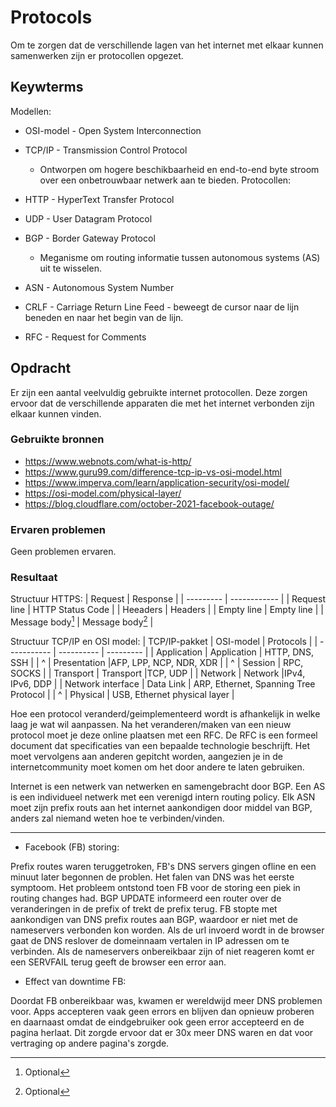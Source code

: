 # Protocols
Om te zorgen dat de verschillende lagen van het internet met elkaar kunnen samenwerken zijn er protocollen opgezet. 

## Keywterms
Modellen:
* OSI-model - Open System Interconnection
* TCP/IP - Transmission Control Protocol 
    * Ontworpen om hogere beschikbaarheid en end-to-end byte stroom over een onbetrouwbaar netwerk aan te bieden. 
Protocollen:
* HTTP - HyperText Transfer Protocol
* UDP - User Datagram Protocol
* BGP - Border Gateway Protocol 
    * Meganisme om routing informatie tussen autonomous systems (AS) uit te wisselen. 
* ASN - Autonomous System Number

* CRLF - Carriage Return Line Feed - beweegt de cursor naar de lijn beneden en naar het begin van de lijn.
* RFC - Request for Comments

## Opdracht
Er zijn een aantal veelvuldig gebruikte internet protocollen. Deze zorgen ervoor dat de verschillende apparaten die met het internet verbonden zijn elkaar kunnen vinden. 

### Gebruikte bronnen
- https://www.webnots.com/what-is-http/
- https://www.guru99.com/difference-tcp-ip-vs-osi-model.html
- https://www.imperva.com/learn/application-security/osi-model/
- https://osi-model.com/physical-layer/
- https://blog.cloudflare.com/october-2021-facebook-outage/

### Ervaren problemen
Geen problemen ervaren. 

### Resultaat
Structuur HTTPS: 
| Request | Response |
| --------- | ------------ |
| Request line | HTTP Status Code |
| Heeaders | Headers |
| Empty line | Empty line |
| Message body[^1] | Message body[^1] |
[^1]: Optional

Structuur TCP/IP en OSI model: 
| TCP/IP-pakket | OSI-model | Protocols |
| ----------- | ---------- | --------- |
| Application | Application | HTTP, DNS, SSH |
| ^ | Presentation |AFP, LPP, NCP, NDR, XDR |
| ^ | Session | RPC, SOCKS |
| Transport | Transport |TCP, UDP |
| Network | Network |IPv4, IPv6, DDP |
| Network interface | Data Link | ARP, Ethernet, Spanning Tree Protocol |
| ^ | Physical | USB, Ethernet physical layer |

Hoe een protocol veranderd/geimplementeerd wordt is afhankelijk in welke laag je wat wil aanpassen. Na het veranderen/maken van een nieuw protocol moet je deze online plaatsen met een RFC. De RFC is een formeel document dat specificaties van een bepaalde technologie beschrijft. Het moet vervolgens aan anderen gepitcht worden, aangezien je in de internetcommunity moet komen om het door andere te laten gebruiken.

Internet is een netwerk van netwerken en samengebracht door BGP. Een AS is een individueel netwerk met een verenigd intern routing policy. Elk ASN moet zijn prefix routs aan het internet aankondigen door middel van BGP, anders zal niemand weten hoe te verbinden/vinden. 

---

* Facebook (FB) storing:

Prefix routes waren teruggetroken, FB's DNS servers gingen ofline en een minuut later begonnen de problen. Het falen van DNS was het eerste symptoom. Het probleem ontstond toen FB voor de storing een piek in routing changes had. BGP UPDATE informeerd een router over de veranderingen in de prefix of trekt de prefix terug. FB stopte met aankondigen van DNS prefix routes aan BGP, waardoor er niet met de nameservers verbonden kon worden. Als de url invoerd wordt in de browser gaat de DNS reslover de domeinnaam vertalen in IP adressen om te verbinden. Als de nameservers onbereikbaar zijn of niet reageren komt er een SERVFAIL terug geeft de browser een error aan. 

* Effect van downtime FB: 

Doordat FB onbereikbaar was, kwamen er wereldwijd meer DNS problemen voor. Apps accepteren vaak geen errors en blijven dan opnieuw proberen en daarnaast omdat de eindgebruiker ook geen error accepteerd en de pagina herlaat. Dit zorgde ervoor dat er 30x meer DNS waren en dat voor vertraging op andere pagina's zorgde.